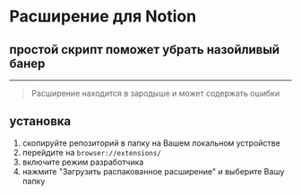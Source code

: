 # Расширение для Notion
## простой скрипт поможет убрать назойливый банер

---
> Расширение находится в зародыше и может содержать ошибки
## установка
1. cкопируйте репозиторий в папку на Вашем локальном устройстве
2. перейдите на `browser://extensions/`
3. включите режим разработчика
4. нажмите "Загрузить распакованное расширение" и выберите Вашу папку
